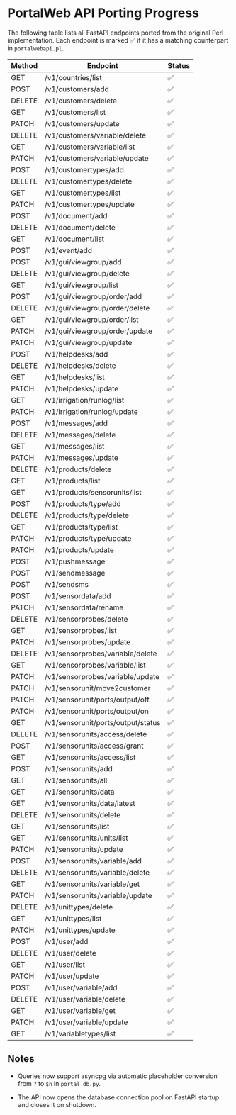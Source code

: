 # PortalWeb API Porting Progress

The following table lists all FastAPI endpoints ported from the original Perl
implementation. Each endpoint is marked ✅ if it has a matching counterpart in
`portalwebapi.pl`.

| Method | Endpoint | Status |
| ------ | -------- | ------ |
| GET | /v1/countries/list | ✅ |
| POST | /v1/customers/add | ✅ |
| DELETE | /v1/customers/delete | ✅ |
| GET | /v1/customers/list | ✅ |
| PATCH | /v1/customers/update | ✅ |
| DELETE | /v1/customers/variable/delete | ✅ |
| GET | /v1/customers/variable/list | ✅ |
| PATCH | /v1/customers/variable/update | ✅ |
| POST | /v1/customertypes/add | ✅ |
| DELETE | /v1/customertypes/delete | ✅ |
| GET | /v1/customertypes/list | ✅ |
| PATCH | /v1/customertypes/update | ✅ |
| POST | /v1/document/add | ✅ |
| DELETE | /v1/document/delete | ✅ |
| GET | /v1/document/list | ✅ |
| POST | /v1/event/add | ✅ |
| POST | /v1/gui/viewgroup/add | ✅ |
| DELETE | /v1/gui/viewgroup/delete | ✅ |
| GET | /v1/gui/viewgroup/list | ✅ |
| POST | /v1/gui/viewgroup/order/add | ✅ |
| DELETE | /v1/gui/viewgroup/order/delete | ✅ |
| GET | /v1/gui/viewgroup/order/list | ✅ |
| PATCH | /v1/gui/viewgroup/order/update | ✅ |
| PATCH | /v1/gui/viewgroup/update | ✅ |
| POST | /v1/helpdesks/add | ✅ |
| DELETE | /v1/helpdesks/delete | ✅ |
| GET | /v1/helpdesks/list | ✅ |
| PATCH | /v1/helpdesks/update | ✅ |
| GET | /v1/irrigation/runlog/list | ✅ |
| PATCH | /v1/irrigation/runlog/update | ✅ |
| POST | /v1/messages/add | ✅ |
| DELETE | /v1/messages/delete | ✅ |
| GET | /v1/messages/list | ✅ |
| PATCH | /v1/messages/update | ✅ |
| DELETE | /v1/products/delete | ✅ |
| GET | /v1/products/list | ✅ |
| GET | /v1/products/sensorunits/list | ✅ |
| POST | /v1/products/type/add | ✅ |
| DELETE | /v1/products/type/delete | ✅ |
| GET | /v1/products/type/list | ✅ |
| PATCH | /v1/products/type/update | ✅ |
| PATCH | /v1/products/update | ✅ |
| POST | /v1/pushmessage | ✅ |
| POST | /v1/sendmessage | ✅ |
| POST | /v1/sendsms | ✅ |
| POST | /v1/sensordata/add | ✅ |
| PATCH | /v1/sensordata/rename | ✅ |
| DELETE | /v1/sensorprobes/delete | ✅ |
| GET | /v1/sensorprobes/list | ✅ |
| PATCH | /v1/sensorprobes/update | ✅ |
| DELETE | /v1/sensorprobes/variable/delete | ✅ |
| GET | /v1/sensorprobes/variable/list | ✅ |
| PATCH | /v1/sensorprobes/variable/update | ✅ |
| PATCH | /v1/sensorunit/move2customer | ✅ |
| PATCH | /v1/sensorunit/ports/output/off | ✅ |
| PATCH | /v1/sensorunit/ports/output/on | ✅ |
| GET | /v1/sensorunit/ports/output/status | ✅ |
| DELETE | /v1/sensorunits/access/delete | ✅ |
| POST | /v1/sensorunits/access/grant | ✅ |
| GET | /v1/sensorunits/access/list | ✅ |
| POST | /v1/sensorunits/add | ✅ |
| GET | /v1/sensorunits/all | ✅ |
| GET | /v1/sensorunits/data | ✅ |
| GET | /v1/sensorunits/data/latest | ✅ |
| DELETE | /v1/sensorunits/delete | ✅ |
| GET | /v1/sensorunits/list | ✅ |
| GET | /v1/sensorunits/units/list | ✅ |
| PATCH | /v1/sensorunits/update | ✅ |
| POST | /v1/sensorunits/variable/add | ✅ |
| DELETE | /v1/sensorunits/variable/delete | ✅ |
| GET | /v1/sensorunits/variable/get | ✅ |
| PATCH | /v1/sensorunits/variable/update | ✅ |
| DELETE | /v1/unittypes/delete | ✅ |
| GET | /v1/unittypes/list | ✅ |
| PATCH | /v1/unittypes/update | ✅ |
| POST | /v1/user/add | ✅ |
| DELETE | /v1/user/delete | ✅ |
| GET | /v1/user/list | ✅ |
| PATCH | /v1/user/update | ✅ |
| POST | /v1/user/variable/add | ✅ |
| DELETE | /v1/user/variable/delete | ✅ |
| GET | /v1/user/variable/get | ✅ |
| PATCH | /v1/user/variable/update | ✅ |
| GET | /v1/variabletypes/list | ✅ |


## Notes
- Queries now support asyncpg via automatic placeholder conversion from `?` to `$n` in `portal_db.py`.

- The API now opens the database connection pool on FastAPI startup and closes it on shutdown.

